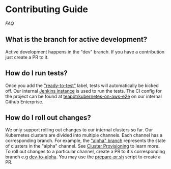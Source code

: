 # Contributing Guide

*FAQ*

## What is the branch for active development?

Active development happens in the "dev" branch. If you have a
contribution just create a PR to it.

## How do I run tests?

Once you add the
["ready-to-test"](https://github.com/zalando-incubator/kubernetes-on-aws/labels/ready-to-test)
label, tests will automatically be kicked off. Our internal [Jenkins
instance](https://teapot.ci.zalan.do/) is used to run the tests. The CI
config for the project can be found at
[teapot/kubernetes-on-aws-e2e](https://github.bus.zalan.do/teapot/kubernetes-on-aws-e2e)
on our internal Github Enterprise.

## How do I roll out changes?

We only support rolling out changes to our internal clusters so far. Our
Kubernetes clusters are divided into multiple channels. Each channel has
a corresponding branch. For example, the ["alpha"
branch](https://github.com/zalando-incubator/kubernetes-on-aws/tree/alpha)
represents the state of clusters in the "alpha" channel. See [Cluster
Provisioning](https://kubernetes-on-aws.readthedocs.io/en/latest/admin-guide/kubernetes-in-production.html#cluster-provisioning) to learn more. To roll out changes to a particular
channel, create a PR to it's corresponding branch e.g
[dev-to-alpha](https://github.com/zalando-incubator/kubernetes-on-aws/pull/1130).
You may use the [prepare-pr.sh](https://github.com/zalando-incubator/kubernetes-on-aws/blob/dev/prepare-pr.sh) script to create a PR.